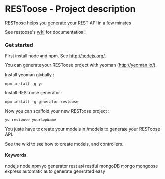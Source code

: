 # RESToose - Project description

RESToose helps you generate your REST API in a few minutes
 
See restoose's [wiki](https://github.com/matthieu-beteille/kickstarter/wiki/Home) for documentation !
 
### Get started

First install node and npm. See http://nodejs.org/.

You can generate your RESToose project with yeoman (http://yeoman.io/).

Install yeoman globally :

    npm install -g yo

Install RESToose generator :

    npm install -g generator-restoose

Now you can scaffold your new RESToose project :

    yo restoose yourAppName

You juste have to create your models in /models to generate your RESToose API.

See the wiki to see how to create models, and controllers.

#### Keywords

nodejs node npm yo generator rest api restful mongoDB mongo mongoose express automatic auto generate generated easy 